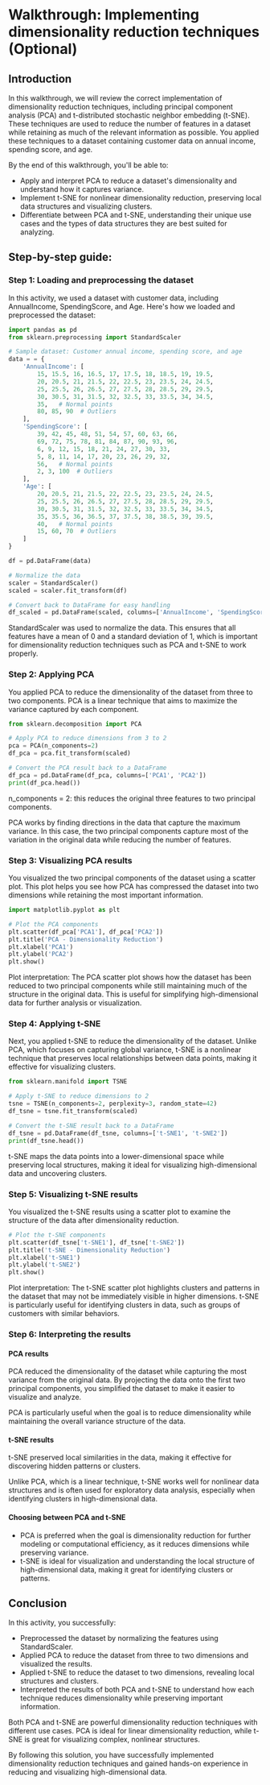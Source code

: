 # Walkthrough: Implementing dimensionality reduction techniques (Optional)

## Introduction

In this walkthrough, we will review the correct implementation of dimensionality reduction techniques, including principal component analysis (PCA) and t-distributed stochastic neighbor embedding (t-SNE). These techniques are used to reduce the number of features in a dataset while retaining as much of the relevant information as possible. You applied these techniques to a dataset containing customer data on annual income, spending score, and age.

By the end of this walkthrough, you'll be able to:

- Apply and interpret PCA to reduce a dataset's dimensionality and understand how it captures variance.
- Implement t-SNE for nonlinear dimensionality reduction, preserving local data structures and visualizing clusters.
- Differentiate between PCA and t-SNE, understanding their unique use cases and the types of data structures they are best suited for analyzing.

## Step-by-step guide:

### Step 1: Loading and preprocessing the dataset

In this activity, we used a dataset with customer data, including AnnualIncome, SpendingScore, and Age. Here's how we loaded and preprocessed the dataset:

```python
import pandas as pd
from sklearn.preprocessing import StandardScaler

# Sample dataset: Customer annual income, spending score, and age
data = = {
    'AnnualIncome': [
        15, 15.5, 16, 16.5, 17, 17.5, 18, 18.5, 19, 19.5, 
        20, 20.5, 21, 21.5, 22, 22.5, 23, 23.5, 24, 24.5, 
        25, 25.5, 26, 26.5, 27, 27.5, 28, 28.5, 29, 29.5, 
        30, 30.5, 31, 31.5, 32, 32.5, 33, 33.5, 34, 34.5, 
        35,   # Normal points
        80, 85, 90  # Outliers
    ],
    'SpendingScore': [
        39, 42, 45, 48, 51, 54, 57, 60, 63, 66,
        69, 72, 75, 78, 81, 84, 87, 90, 93, 96,
        6, 9, 12, 15, 18, 21, 24, 27, 30, 33,
        5, 8, 11, 14, 17, 20, 23, 26, 29, 32,
        56,   # Normal points
        2, 3, 100  # Outliers
    ],
    'Age': [
        20, 20.5, 21, 21.5, 22, 22.5, 23, 23.5, 24, 24.5, 
        25, 25.5, 26, 26.5, 27, 27.5, 28, 28.5, 29, 29.5, 
        30, 30.5, 31, 31.5, 32, 32.5, 33, 33.5, 34, 34.5, 
        35, 35.5, 36, 36.5, 37, 37.5, 38, 38.5, 39, 39.5, 
        40,   # Normal points
        15, 60, 70  # Outliers
    ]
}

df = pd.DataFrame(data)

# Normalize the data
scaler = StandardScaler()
scaled = scaler.fit_transform(df)

# Convert back to DataFrame for easy handling
df_scaled = pd.DataFrame(scaled, columns=['AnnualIncome', 'SpendingScore','Age'])
```

StandardScaler was used to normalize the data. This ensures that all features have a mean of 0 and a standard deviation of 1, which is important for dimensionality reduction techniques such as PCA and t-SNE to work properly.

### Step 2: Applying PCA

You applied PCA to reduce the dimensionality of the dataset from three to two components. PCA is a linear technique that aims to maximize the variance captured by each component.

```python
from sklearn.decomposition import PCA

# Apply PCA to reduce dimensions from 3 to 2
pca = PCA(n_components=2)
df_pca = pca.fit_transform(scaled)

# Convert the PCA result back to a DataFrame
df_pca = pd.DataFrame(df_pca, columns=['PCA1', 'PCA2'])
print(df_pca.head())
```

n_components = 2: this reduces the original three features to two principal components.

PCA works by finding directions in the data that capture the maximum variance. In this case, the two principal components capture most of the variation in the original data while reducing the number of features.

### Step 3: Visualizing PCA results

You visualized the two principal components of the dataset using a scatter plot. This plot helps you see how PCA has compressed the dataset into two dimensions while retaining the most important information.

```python
import matplotlib.pyplot as plt

# Plot the PCA components
plt.scatter(df_pca['PCA1'], df_pca['PCA2'])
plt.title('PCA - Dimensionality Reduction')
plt.xlabel('PCA1')
plt.ylabel('PCA2')
plt.show()
```

Plot interpretation: The PCA scatter plot shows how the dataset has been reduced to two principal components while still maintaining much of the structure in the original data. This is useful for simplifying high-dimensional data for further analysis or visualization.

### Step 4: Applying t-SNE

Next, you applied t-SNE to reduce the dimensionality of the dataset. Unlike PCA, which focuses on capturing global variance, t-SNE is a nonlinear technique that preserves local relationships between data points, making it effective for visualizing clusters.

```python
from sklearn.manifold import TSNE

# Apply t-SNE to reduce dimensions to 2
tsne = TSNE(n_components=2, perplexity=3, random_state=42)
df_tsne = tsne.fit_transform(scaled)

# Convert the t-SNE result back to a DataFrame
df_tsne = pd.DataFrame(df_tsne, columns=['t-SNE1', 't-SNE2'])
print(df_tsne.head())
```

t-SNE maps the data points into a lower-dimensional space while preserving local structures, making it ideal for visualizing high-dimensional data and uncovering clusters.

### Step 5: Visualizing t-SNE results

You visualized the t-SNE results using a scatter plot to examine the structure of the data after dimensionality reduction.

```python
# Plot the t-SNE components
plt.scatter(df_tsne['t-SNE1'], df_tsne['t-SNE2'])
plt.title('t-SNE - Dimensionality Reduction')
plt.xlabel('t-SNE1')
plt.ylabel('t-SNE2')
plt.show()
```

Plot interpretation: The t-SNE scatter plot highlights clusters and patterns in the dataset that may not be immediately visible in higher dimensions. t-SNE is particularly useful for identifying clusters in data, such as groups of customers with similar behaviors.

### Step 6: Interpreting the results

#### PCA results

PCA reduced the dimensionality of the dataset while capturing the most variance from the original data. By projecting the data onto the first two principal components, you simplified the dataset to make it easier to visualize and analyze.

PCA is particularly useful when the goal is to reduce dimensionality while maintaining the overall variance structure of the data.

#### t-SNE results

t-SNE preserved local similarities in the data, making it effective for discovering hidden patterns or clusters.

Unlike PCA, which is a linear technique, t-SNE works well for nonlinear data structures and is often used for exploratory data analysis, especially when identifying clusters in high-dimensional data.

#### Choosing between PCA and t-SNE

- PCA is preferred when the goal is dimensionality reduction for further modeling or computational efficiency, as it reduces dimensions while preserving variance.
- t-SNE is ideal for visualization and understanding the local structure of high-dimensional data, making it great for identifying clusters or patterns.

## Conclusion

In this activity, you successfully:

- Preprocessed the dataset by normalizing the features using StandardScaler.
- Applied PCA to reduce the dataset from three to two dimensions and visualized the results.
- Applied t-SNE to reduce the dataset to two dimensions, revealing local structures and clusters.
- Interpreted the results of both PCA and t-SNE to understand how each technique reduces dimensionality while preserving important information.

Both PCA and t-SNE are powerful dimensionality reduction techniques with different use cases. PCA is ideal for linear dimensionality reduction, while t-SNE is great for visualizing complex, nonlinear structures.

By following this solution, you have successfully implemented dimensionality reduction techniques and gained hands-on experience in reducing and visualizing high-dimensional data.